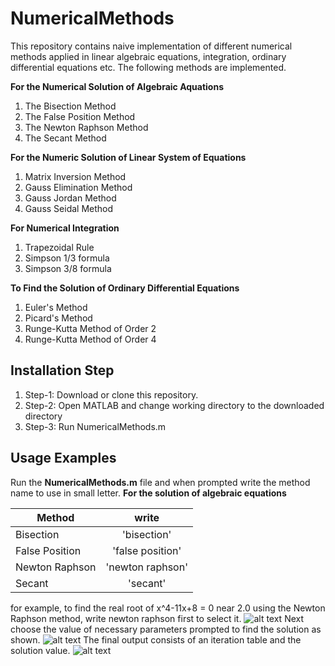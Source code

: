 # NumericalMethods
This repository contains naive implementation of different numerical methods applied in linear algebraic equations, integration, ordinary differential equations etc. The following methods are implemented.

**For the Numerical Solution of Algebraic Aquations**
1. The Bisection Method
2. The False Position Method
3. The Newton Raphson Method
4. The Secant Method

**For the Numeric Solution of Linear System of Equations**
1. Matrix Inversion Method
2. Gauss Elimination Method
3. Gauss Jordan Method
4. Gauss Seidal Method

**For Numerical Integration**
1. Trapezoidal Rule
2. Simpson 1/3 formula
3. Simpson 3/8 formula

**To Find the Solution of Ordinary Differential Equations**
1. Euler's Method
2. Picard's Method
3. Runge-Kutta Method of Order 2
4. Runge-Kutta Method of Order 4

## Installation Step
1. Step-1: Download or clone this repository.
2. Step-2: Open MATLAB and change working directory to the downloaded directory
3. Step-3: Run NumericalMethods.m

## Usage Examples
Run the **NumericalMethods.m** file and when prompted write the method name to use in small letter.
**For the solution of algebraic equations**


| Method        | write           |
| ------------- |:-------------:  |
| Bisection     | 'bisection'     |
| False Position| 'false position'|
| Newton Raphson| 'newton raphson'|
| Secant        | 'secant'        |

for example, to find the real root of x^4-11x+8 = 0 near 2.0  using the Newton Raphson method, write newton raphson first to select it.
![alt text]("https://github.com/gcsarker/NumericalMethods/utility/images/newton_raphson_select.png" "Selecting Newton Raphson Method")
Next choose the value of necessary parameters prompted to find the solution as shown.
![alt text]("https://github.com/gcsarker/NumericalMethods/utility/images/newton_raphson_method.png" "Choosing parameters for Newton Raphson Method")
The final output consists of an iteration table and the solution value. 
![alt text]("https://github.com/gcsarker/NumericalMethods/utility/images/newton_raphson_output.png" "Solution")


